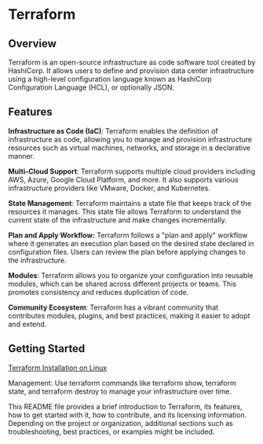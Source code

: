  # Terraform #
## Overview ##
Terraform is an open-source infrastructure as code software tool created by HashiCorp. It allows users to define and provision data center infrastructure using a high-level configuration language known as HashiCorp Configuration Language (HCL), or optionally JSON.

## Features ##
**Infrastructure as Code (IaC)**: Terraform enables the definition of infrastructure as code, allowing you to manage and provision infrastructure resources such as virtual machines, networks, and storage in a declarative manner.

**Multi-Cloud Support**: Terraform supports multiple cloud providers including AWS, Azure, Google Cloud Platform, and more. It also supports various infrastructure providers like VMware, Docker, and Kubernetes.

**State Management**: Terraform maintains a state file that keeps track of the resources it manages. This state file allows Terraform to understand the current state of the infrastructure and make changes incrementally.

**Plan and Apply Workflow:** Terraform follows a "plan and apply" workflow where it generates an execution plan based on the desired state declared in configuration files. Users can review the plan before applying changes to the infrastructure.

**Modules**: Terraform allows you to organize your configuration into reusable modules, which can be shared across different projects or teams. This promotes consistency and reduces duplication of code.

**Community Ecosystem**: Terraform has a vibrant community that contributes modules, plugins, and best practices, making it easier to adopt and extend.

## Getting Started ##

<a href="https://github.com/Faseeha001/Terraform/blob/main/Terraform%20Installation%20on%20LINUX.md">Terraform Installation on Linux  </a>

Management: Use terraform commands like terraform show, terraform state, and terraform destroy to manage your infrastructure over time.


This README file provides a brief introduction to Terraform, its features, how to get started with it, how to contribute, and its licensing information. Depending on the project or organization, additional sections such as troubleshooting, best practices, or examples might be included.
